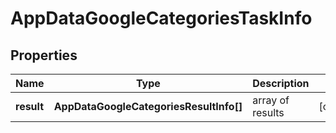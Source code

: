 # AppDataGoogleCategoriesTaskInfo

## Properties

| Name | Type | Description | Notes |
|------------ | ------------- | ------------- | -------------|
**result** | **AppDataGoogleCategoriesResultInfo[]** | array of results |[optional]|